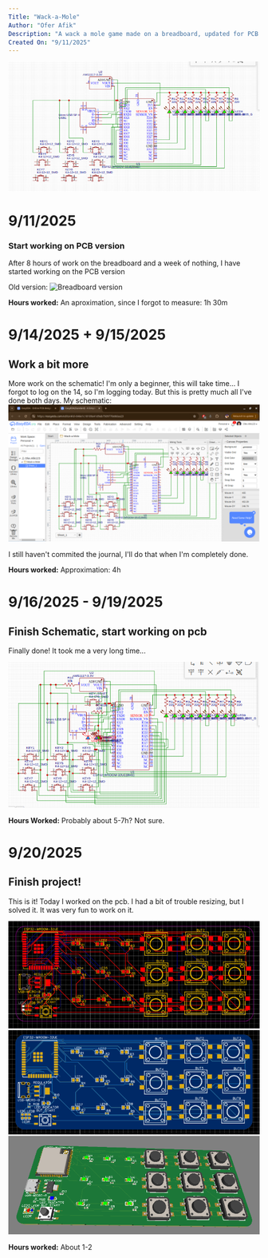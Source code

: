 ```yaml
---
Title: "Wack-a-Mole"
Author: "Ofer Afik"
Description: "A wack a mole game made on a breadboard, updated for PCB."
Created On: "9/11/2025"
---
```


<img alt="schematic" src="Screenshot%20from%202025-09-14%2018-33-23.png">

# 9/11/2025
### Start working on PCB version
After 8 hours of work on the breadboard and a week of nothing, I have started working on the PCB version

Old version:
<img alt="Breadboard version" src="/20250731_132326 (1).jpg">

**Hours worked:**
An aproximation, since I forgot to measure:
1h 30m

# 9/14/2025 + 9/15/2025
## Work a bit more
More work on the schematic! I'm only a beginner, this will take time...
I forgot to log on the 14, so I'm logging today. But this is pretty much all I've done both days.
My schematic:
<img alt="schematic" src="/Screenshot from 2025-09-16 06-52-30.png">

I still haven't commited the journal, I'll do that when I'm completely done.

**Hours worked:**
Approximation:
4h

# 9/16/2025 - 9/19/2025
## Finish Schematic, start working on pcb
Finally done! It took me a very long time...

<img alt="schematic done" src="/Screenshot from 2025-09-19 13-38-53.png">

**Hours Worked:**
Probably about 5-7h?
Not sure.

# 9/20/2025
## Finish project!
This is it! Today I worked on the pcb. I had a bit of trouble resizing, but I solved it. It was very fun to work on it.

<img src="/Screenshot from 2025-09-20 20-24-54.png">
<img src="/Screenshot from 2025-09-20 20-25-21.png">
<img src="/Screenshot from 2025-09-20 20-25-46.png">

**Hours worked:**
About 1-2